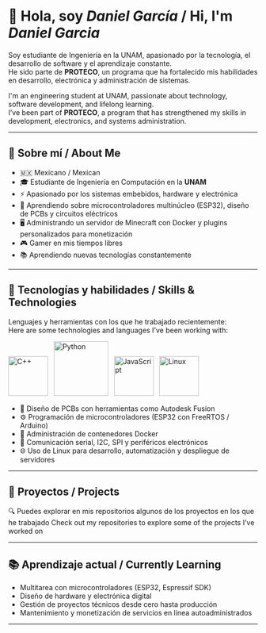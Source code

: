 # 👋 Hola, soy *Daniel García* / Hi, I'm *Daniel Garcia*

Soy estudiante de Ingeniería en la UNAM, apasionado por la tecnología, el desarrollo de software y el aprendizaje constante.  
He sido parte de **PROTECO**, un programa que ha fortalecido mis habilidades en desarrollo, electrónica y administración de sistemas.

I'm an engineering student at UNAM, passionate about technology, software development, and lifelong learning.  
I’ve been part of **PROTECO**, a program that has strengthened my skills in development, electronics, and systems administration.

---

## 🌟 Sobre mí / About Me
 
- 🇲🇽 Mexicano / Mexican  
- 🎓 Estudiante de Ingeniería en Computación en la **UNAM**
- ⚡ Apasionado por los sistemas embebidos, hardware y electrónica  
- 🧠 Aprendiendo sobre microcontroladores multinúcleo (ESP32), diseño de PCBs y circuitos eléctricos
- 🖥️ Administrando un servidor de Minecraft con Docker y plugins personalizados para monetización  
- 🎮 Gamer en mis tiempos libres
- 📚 Aprendiendo nuevas tecnologías constantemente  

---

## 🧠 Tecnologías y habilidades / Skills & Technologies

Lenguajes y herramientas con los que he trabajado recientemente:  
Here are some technologies and languages I’ve been working with:

<p>
  <img src="https://imgur.com/YJNvUox.png" width="80" height="80" alt="C++" /> &nbsp;
  <img src="https://imgur.com/fButcec.png" width="110" height="110" alt="Python" /> &nbsp;
  <img src="https://imgur.com/NMxZFrU.png" height="80" alt="JavaScript" /> &nbsp;
  <img src="https://imgur.com/7p9x9HV.png" width="80" height="80" alt="Linux" />
</p>

- 🔌 Diseño de PCBs con herramientas como Autodesk Fusion
- ⚙️ Programación de microcontroladores (ESP32 con FreeRTOS / Arduino)  
- 🐳 Administración de contenedores Docker  
- 📡 Comunicación serial, I2C, SPI y periféricos electrónicos  
- 🌐 Uso de Linux para desarrollo, automatización y despliegue de servidores  

---

## 📁 Proyectos / Projects

🔍 Puedes explorar en mis repositorios algunos de los proyectos en los que he trabajado
Check out my repositories to explore some of the projects I’ve worked on

---

## 📚 Aprendizaje actual / Currently Learning

- Multitarea con microcontroladores (ESP32, Espressif SDK)  
- Diseño de hardware y electrónica digital  
- Gestión de proyectos técnicos desde cero hasta producción  
- Mantenimiento y monetización de servicios en línea autoadministrados  

---

